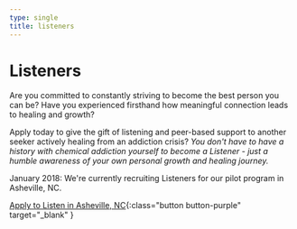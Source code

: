 ```yaml
---
type: single
title: listeners
---
```


# <span class="emphasized-header">Listeners</span>

Are you committed to constantly striving to become the best person you can be? Have you experienced firsthand how meaningful connection leads to healing and growth?

Apply today to give the gift of listening and peer-based support to another seeker actively healing from an addiction crisis? *You don't have to have a history with chemical addiction yourself to become a Listener - just a humble awareness of your own personal growth and healing journey.*

<span class="bold-purple">January 2018</span>: We're currently recruiting Listeners for our pilot program in Asheville, NC.

[Apply to Listen in Asheville, NC](https://bit.ly/listenAVL){:class="button button-purple" target="_blank" }